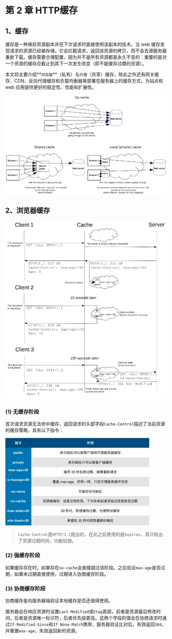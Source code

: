 # 第 2 章 HTTP缓存

## 1、缓存

缓存是一种保存资源副本并在下次请求时直接使用该副本的技术。当 web 缓存发现请求的资源已经被存储，它会拦截请求，返回该资源的拷贝，而不会去源服务器重新下载。缓存需要合理配置，因为并不是所有资源都是永久不变的：重要的是对一个资源的缓存应截止到其下一次发生改变（即不能缓存过期的资源）。

本文将主要介绍**`浏览器`**（私有）与`代理`（共享）缓存，除此之外还有网关缓存、CDN、反向代理缓存和负载均衡器等部署在服务器上的缓存方式，为站点和 web 应用提供更好的稳定性、性能和扩展性。

<img src="./img/http_cache_type.png" alt="What a cache provide, advantages/disadvantages of shared/private caches." style="zoom:80%;" />

## 2、浏览器缓存

<img src="./img/HTTPStaleness.png" alt="Show how a proxy cache acts when a doc is not cache, in the cache and fresh, in the cache and stale." style="zoom: 80%;" />



### (1)  无缓存阶段

首次请求资源无法命中缓存，返回请求的头部字段`Cache-Control`描述了当前资源的缓存策略，具有以下指令：

<img src="./img/db263db190d4e16a5058f65c4704bc6b.png" alt="640?wx_fmt=png" style="zoom:80%;" />

> `Cache-Control`是`HTTP/1.1`提出的，在此之前使用的是`Expires`，其只给出了资源过期时间，功能较弱。

### (2) 强缓存阶段

如果缓存存在时，如果存在`no-cache`会直接跳过该阶段。之后验证`max-age`是否过期，如果未过期直接使用，过期进入协商缓存阶段。

### (3) 协商缓存阶段

协商缓存是向服务器端验证本地缓存是否还值得使用。

服务器会在响应资源时设置`Last-Modified`或`Etag`首部，前者是资源最后修改时间，后者是资源唯一标识符，后者优先级更高。这两个字段的值会在协商请求时通过`If-Modified-Since`和`If-None-Match`携带，服务器验证比对后，有效返回`304`，并重置`max-age`，失效返回新的资源。
